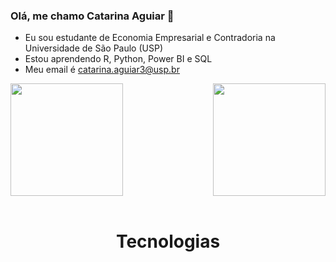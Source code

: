 ### Olá, me chamo Catarina Aguiar 👋

<!-- para criar um emoji basta clicar na tecla "windows" + "."
- 🔭 I’m currently working on ...
- 🌱 I’m currently learning ...
- 👯 I’m looking to collaborate on ...
- 🤔 I’m looking for help with ...
- 💬 Ask me about ...
- 📫 How to reach me: ...
- 😄 Pronouns: ...
- ⚡ Fun fact: ...
-->

- Eu sou estudante de Economia Empresarial e Contradoria na Universidade de São Paulo (USP)
- Estou aprendendo R, Python, Power BI e SQL
- Meu email é catarina.aguiar3@usp.br

<div>  
  <img height="180em" src="https://github-readme-stats.vercel.app/api?username=CatarinaAguiar3&show_icons=true&theme=great-gatsby&include_all_commits=true&count_private=true"/>
  <img align="right" height="180em" src="https://github-readme-stats.vercel.app/api/top-langs/?username=CatarinaAguiar3&layout=compact&langs_count=16&theme=great-gatsby"/>
</div>

<div align="center">
  <div sytle = "display:inline block"> <br>
    <h1 align="center">Tecnologias </h1>
    
</div>
